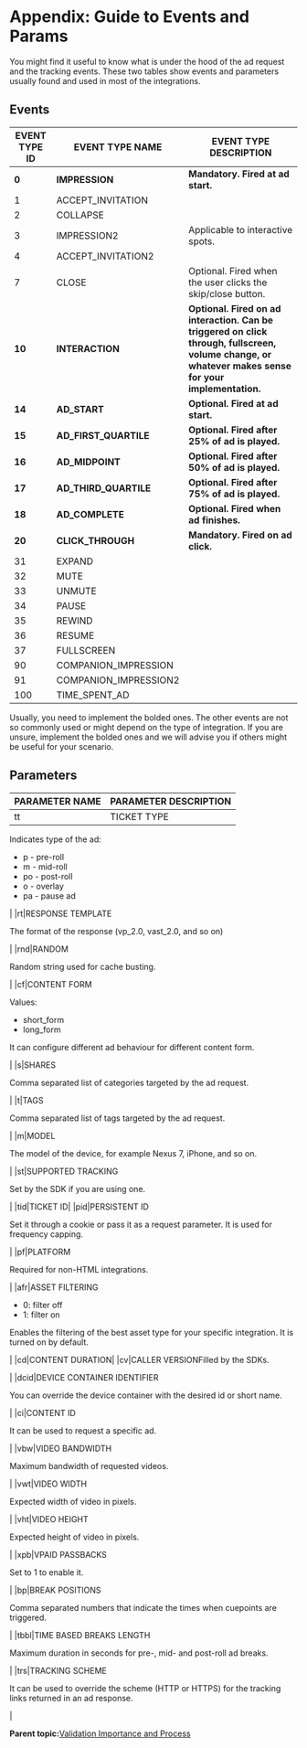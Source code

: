# Appendix: Guide to Events and Params

You might find it useful to know what is under the hood of the ad request and the tracking events. These two tables show events and parameters usually found and used in most of the integrations.

## Events

|EVENT TYPE ID|EVENT TYPE NAME|EVENT TYPE DESCRIPTION|
|-------------|---------------|----------------------|
|**0**|**IMPRESSION**|**Mandatory. Fired at ad start.**|
|1|ACCEPT\_INVITATION| |
|2|COLLAPSE| |
|3|IMPRESSION2|Applicable to interactive spots.|
|4|ACCEPT\_INVITATION2| |
|7|CLOSE|Optional. Fired when the user clicks the skip/close button.|
|**10**|**INTERACTION**|**Optional. Fired on ad interaction. Can be triggered on click through, fullscreen, volume change, or whatever makes sense for your implementation.**|
|**14**|**AD\_START**|**Optional. Fired at ad start.**|
|**15**|**AD\_FIRST\_QUARTILE**|**Optional. Fired after 25% of ad is played.**|
|**16**|**AD\_MIDPOINT**|**Optional. Fired after 50% of ad is played.**|
|**17**|**AD\_THIRD\_QUARTILE**|**Optional. Fired after 75% of ad is played.**|
|**18**|**AD\_COMPLETE**|**Optional. Fired when ad finishes.**|
|**20**|**CLICK\_THROUGH**|**Mandatory. Fired on ad click.**|
|31|EXPAND| |
|32|MUTE| |
|33|UNMUTE| |
|34|PAUSE| |
|35|REWIND| |
|36|RESUME| |
|37|FULLSCREEN| |
|90|COMPANION\_IMPRESSION| |
|91|COMPANION\_IMPRESSION2| |
|100|TIME\_SPENT\_AD| |

Usually, you need to implement the bolded ones. The other events are not so commonly used or might depend on the type of integration. If you are unsure, implement the bolded ones and we will advise you if others might be useful for your scenario.

## Parameters

|PARAMETER NAME|PARAMETER DESCRIPTION|
|--------------|---------------------|
|tt|TICKET TYPE

Indicates type of the ad:

-   p - pre-roll
-   m - mid-roll
-   po - post-roll
-   o - overlay
-   pa - pause ad

|
|rt|RESPONSE TEMPLATE

The format of the response \(vp\_2.0, vast\_2.0, and so on\)

|
|rnd|RANDOM

Random string used for cache busting.

|
|cf|CONTENT FORM

Values:

-   short\_form
-   long\_form

It can configure different ad behaviour for different content form.

|
|s|SHARES

Comma separated list of categories targeted by the ad request.

|
|t|TAGS

Comma separated list of tags targeted by the ad request.

|
|m|MODEL

The model of the device, for example Nexus 7, iPhone, and so on.

|
|st|SUPPORTED TRACKING

Set by the SDK if you are using one.

|
|tid|TICKET ID|
|pid|PERSISTENT ID

Set it through a cookie or pass it as a request parameter. It is used for frequency capping.

|
|pf|PLATFORM

Required for non-HTML integrations.

|
|afr|ASSET FILTERING

-   0: filter off
-   1: filter on

Enables the filtering of the best asset type for your specific integration. It is turned on by default.

|
|cd|CONTENT DURATION|
|cv|CALLER VERSIONFilled by the SDKs.

|
|dcid|DEVICE CONTAINER IDENTIFIER

You can override the device container with the desired id or short name.

|
|ci|CONTENT ID

It can be used to request a specific ad.

|
|vbw|VIDEO BANDWIDTH

Maximum bandwidth of requested videos.

|
|vwt|VIDEO WIDTH

Expected width of video in pixels.

|
|vht|VIDEO HEIGHT

Expected height of video in pixels.

|
|xpb|VPAID PASSBACKS

Set to 1 to enable it.

|
|bp|BREAK POSITIONS

Comma separated numbers that indicate the times when cuepoints are triggered.

|
|tbbl|TIME BASED BREAKS LENGTH

Maximum duration in seconds for pre-, mid- and post-roll ad breaks.

|
|trs|TRACKING SCHEME

It can be used to override the scheme \(HTTP or HTTPS\) for the tracking links returned in an ad response.

|

**Parent topic:**[Validation Importance and Process](../../../oadtech/ad_serving/dg/validation_importance_process.md)

